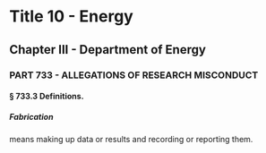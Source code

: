 
# Title 10 - Energy
## Chapter III - Department of Energy
### PART 733 - ALLEGATIONS OF RESEARCH MISCONDUCT
#### § 733.3 Definitions.
##### Fabrication

means making up data or results and recording or reporting them.
